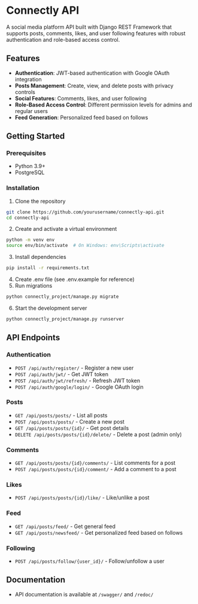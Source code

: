 
# Connectly API

A social media platform API built with Django REST Framework that supports posts, comments, likes, and user following features with robust authentication and role-based access control.

## Features

- **Authentication**: JWT-based authentication with Google OAuth integration
- **Posts Management**: Create, view, and delete posts with privacy controls
- **Social Features**: Comments, likes, and user following
- **Role-Based Access Control**: Different permission levels for admins and regular users
- **Feed Generation**: Personalized feed based on follows

## Getting Started

### Prerequisites

- Python 3.9+
- PostgreSQL

### Installation

1. Clone the repository

```bash
git clone https://github.com/yourusername/connectly-api.git
cd connectly-api
```

2. Create and activate a virtual environment

```bash
python -m venv env
source env/bin/activate  # On Windows: env\Scripts\activate
```

3. Install dependencies

```bash
pip install -r requirements.txt
```

4. Create .env file (see .env.example for reference)
5. Run migrations

```bash
python connectly_project/manage.py migrate
```

6. Start the development server

```bash
python connectly_project/manage.py runserver
```

## API Endpoints

### Authentication

- `POST /api/auth/register/` - Register a new user
- `POST /api/auth/jwt/` - Get JWT token
- `POST /api/auth/jwt/refresh/` - Refresh JWT token
- `POST /api/auth/google/login/` - Google OAuth login

### Posts

- `GET /api/posts/posts/` - List all posts
- `POST /api/posts/posts/` - Create a new post
- `GET /api/posts/posts/{id}/` - Get post details
- `DELETE /api/posts/posts/{id}/delete/` - Delete a post (admin only)

### Comments

- `GET /api/posts/posts/{id}/comments/` - List comments for a post
- `POST /api/posts/posts/{id}/comment/` - Add a comment to a post

### Likes

- `POST /api/posts/posts/{id}/like/` - Like/unlike a post

### Feed

- `GET /api/posts/feed/` - Get general feed
- `GET /api/posts/newsfeed/` - Get personalized feed based on follows

### Following

- `POST /api/posts/follow/{user_id}/` - Follow/unfollow a user

## Documentation

- API documentation is available at `/swagger/` and `/redoc/`
